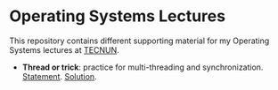 # Operating Systems Lectures

This repository contains different supporting material for my Operating Systems lectures at [TECNUN](https://www.tecnun.es).

-   **Thread or trick**: practice for multi-threading and synchronization. [Statement](ThreadOrTrick/README.md). [Solution](ThreadOrTrick/solution.cpp).
